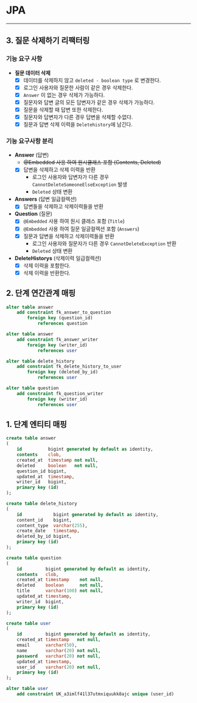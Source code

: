 # JPA

---

## 3. 질문 삭제하기 리팩터링
### 기능 요구 사항 
* **질문 데이터 삭제** 
  * [X] 데이터를 삭제하지 않고 `deleted - boolean type` 로 변경한다.
  * [X] 로그인 사용자와 질문한 사람이 같은 경우 삭제한다.
  * [X] `Answer` 이 없는 경우 삭제가 가능하다.
  * [X] 질문자와 답변 글의 모든 답변자가 같은 경우 삭제가 가능하다.
  * [X] 질문을 삭제할 때 답변 또한 삭제한다.
  * [X] 질문자와 답변자가 다른 경우 답변을 삭제할 수없다.
  * [X] 질문과 답변 삭제 이력을 `Deletehistory`에 남긴다.
### 기능 요구사항 분리
* **Answer** (답변)
  * ~~@Embedded 사용 하여 원시클래스 포함 (Contents, Deleted)~~
  * [X] 답변을 삭제하고 삭제 이력을 반환
    * 로그인 사용자와 답변자가 다른 경우 `CannotDeleteSomeoneElseException` 발생
    * `Deleted` 상태 변환
* **Answers** (답변 일급컬렉션)
  * [X] 답변들을 삭제하고 삭제이력들을 반환
* **Question** (질문)
  * [X] `@Embedded` 사용 하여 원시 클래스 포함 (`Title`)
  * [X] `@Embedded` 사용 하여 질문 일글컬렉션 포함 (`Answers`)
  * [X] 질문과 답변을 삭제하고 삭제이력들을 반환
    * 로그인 사용자와 질문자가 다른 경우 `CannotDeleteException` 반환
    * `Deleted` 상태 변환
* **DeleteHistorys** (삭제이력 일급컬렉션)
  * [X] 삭제 이력을 포함한다.
  * [X] 삭제 이력을 반환한다.

## 2. 단계 연간관계 매핑
```sql
alter table answer
    add constraint fk_answer_to_question
        foreign key (question_id)
            references question

alter table answer
    add constraint fk_answer_writer
        foreign key (writer_id)
            references user

alter table delete_history
    add constraint fk_delete_history_to_user
        foreign key (deleted_by_id)
            references user

alter table question
    add constraint fk_question_writer
        foreign key (writer_id)
            references user
```

## 1. 단계 엔티티 매핑
```sql
create table answer
(
    id          bigint generated by default as identity,
    contents    clob,
    created_at  timestamp not null,
    deleted     boolean   not null,
    question_id bigint,
    updated_at  timestamp,
    writer_id   bigint,
    primary key (id)
);
```
```sql
create table delete_history
(
    id            bigint generated by default as identity,
    content_id    bigint,
    content_type  varchar(255),
    create_date   timestamp,
    deleted_by_id bigint,
    primary key (id)
);
```
```sql
create table question
(
    id         bigint generated by default as identity,
    contents   clob,
    created_at timestamp    not null,
    deleted    boolean      not null,
    title      varchar(100) not null,
    updated_at timestamp,
    writer_id  bigint,
    primary key (id)
);
```

```sql
create table user
(
    id         bigint generated by default as identity,
    created_at timestamp   not null,
    email      varchar(50),
    name       varchar(20) not null,
    password   varchar(20) not null,
    updated_at timestamp,
    user_id    varchar(20) not null,
    primary key (id)
);

alter table user
    add constraint UK_a3imlf41l37utmxiquukk8ajc unique (user_id)
```


